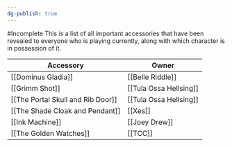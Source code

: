 ```yaml
---
dg-publish: true
---
```

#Incomplete 
This is a list of all important accessories that have been revealed to everyone who is playing currently, along with which character is in possession of it.

| Accessory                         | Owner                  |
| --------------------------------- | ---------------------- |
| [[Dominus Gladia]]                | [[Belle Riddle]]       |
| [[Grimm Shot]]                    | [[Tula Ossa Hellsing]] |
| [[The Portal Skull and Rib Door]] | [[Tula Ossa Hellsing]] |
| [[The Shade Cloak and Pendant]]   | [[Xes]]                |
| [[Ink Machine]]                   | [[Joey Drew]]          |
| [[The Golden Watches]]            | [[TCC]]                |

